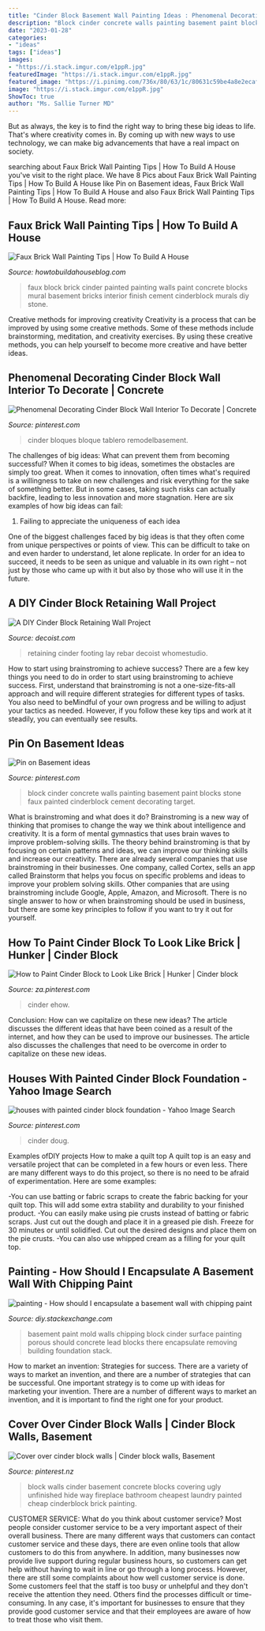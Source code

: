 ```yaml
---
title: "Cinder Block Basement Wall Painting Ideas : Phenomenal Decorating Cinder Block Wall Interior To Decorate"
description: "Block cinder concrete walls painting basement paint blocks stone faux painted cinderblock cement decorating target"
date: "2023-01-28"
categories:
- "ideas"
tags: ["ideas"]
images:
- "https://i.stack.imgur.com/e1ppR.jpg"
featuredImage: "https://i.stack.imgur.com/e1ppR.jpg"
featured_image: "https://i.pinimg.com/736x/80/63/1c/80631c59be4a8e2ecaf02ca22bb3fca5--concrete-block-walls-concrete-stone.jpg"
image: "https://i.stack.imgur.com/e1ppR.jpg"
ShowToc: true
author: "Ms. Sallie Turner MD"
---
```



But as always, the key is to find the right way to bring these big ideas to life. That's where creativity comes in. By coming up with new ways to use technology, we can make big advancements that have a real impact on society.

	

		
searching about Faux Brick Wall Painting Tips | How To Build A House you've visit to the right place. We have 8 Pics about Faux Brick Wall Painting Tips | How To Build A House like Pin on Basement ideas, Faux Brick Wall Painting Tips | How To Build A House and also Faux Brick Wall Painting Tips | How To Build A House. Read more:
		
    
## Faux Brick Wall Painting Tips | How To Build A House

<img loading=lazy src="https://www.howtobuildahouseblog.com/wp-content/uploads/2011/09/faux-brick-wall-mural.jpeg" onerror="this.onerror=null;this.src='https://tse3.mm.bing.net/th?id=OIP.PxB5KiHHS5TVywMjMx9a5gHaJ4&amp;pid=15.1';" alt="Faux Brick Wall Painting Tips | How To Build A House">

_Source: howtobuildahouseblog.com_

>faux block brick cinder painted painting walls paint concrete blocks mural basement bricks interior finish cement cinderblock murals diy stone. 

	

Creative methods for improving creativity
Creativity is a process that can be improved by using some creative methods. Some of these methods include brainstorming, meditation, and creativity exercises. By using these creative methods, you can help yourself to become more creative and have better ideas.

    
## Phenomenal Decorating Cinder Block Wall Interior To Decorate | Concrete

<img loading=lazy src="https://i.pinimg.com/736x/ee/e8/65/eee865189bc6b0b58eee3cfd3564645e.jpg" onerror="this.onerror=null;this.src='https://tse4.mm.bing.net/th?id=OIP.jvs7SqrWYbppbCJi0Sl0-QHaE8&amp;pid=15.1';" alt="Phenomenal Decorating Cinder Block Wall Interior To Decorate | Concrete">

_Source: pinterest.com_

>cinder bloques bloque tablero remodelbasement. 

	

The challenges of big ideas: What can prevent them from becoming successful?
When it comes to big ideas, sometimes the obstacles are simply too great. When it comes to innovation, often times what's required is a willingness to take on new challenges and risk everything for the sake of something better. But in some cases, taking such risks can actually backfire, leading to less innovation and more stagnation. Here are six examples of how big ideas can fail:
1) Failing to appreciate the uniqueness of each idea

One of the biggest challenges faced by big ideas is that they often come from unique perspectives or points of view. This can be difficult to take on and even harder to understand, let alone replicate. In order for an idea to succeed, it needs to be seen as unique and valuable in its own right – not just by those who came up with it but also by those who will use it in the future.

    
## A DIY Cinder Block Retaining Wall Project

<img loading=lazy src="https://cdn.decoist.com/wp-content/uploads/2015/04/Retaining-wall-on-a-slope.jpg" onerror="this.onerror=null;this.src='https://tse2.mm.bing.net/th?id=OIP._GQtUB1JjdaK1S68Wet13gHaE7&amp;pid=15.1';" alt="A DIY Cinder Block Retaining Wall Project">

_Source: decoist.com_

>retaining cinder footing lay rebar decoist whomestudio. 

	

How to start using brainstroming to achieve success?
There are a few key things you need to do in order to start using brainstroming to achieve success. First, understand that brainstroming is not a one-size-fits-all approach and will require different strategies for different types of tasks. You also need to beMindful of your own progress and be willing to adjust your tactics as needed. However, if you follow these key tips and work at it steadily, you can eventually see results.

    
## Pin On Basement Ideas

<img loading=lazy src="https://i.pinimg.com/736x/80/63/1c/80631c59be4a8e2ecaf02ca22bb3fca5--concrete-block-walls-concrete-stone.jpg" onerror="this.onerror=null;this.src='https://tse3.mm.bing.net/th?id=OIP.nPLHgcTpshoDuiaFoXmLeQHaEK&amp;pid=15.1';" alt="Pin on Basement ideas">

_Source: pinterest.com_

>block cinder concrete walls painting basement paint blocks stone faux painted cinderblock cement decorating target. 

	

What is brainstroming and what does it do?
Brainstroming is a new way of thinking that promises to change the way we think about intelligence and creativity. It is a form of mental gymnastics that uses brain waves to improve problem-solving skills. The theory behind brainstroming is that by focusing on certain patterns and ideas, we can improve our thinking skills and increase our creativity.
There are already several companies that use brainstroming in their businesses. One company, called Cortex, sells an app called Brainstorm that helps you focus on specific problems and ideas to improve your problem solving skills. Other companies that are using brainstroming include Google, Apple, Amazon, and Microsoft. There is no single answer to how or when brainstroming should be used in business, but there are some key principles to follow if you want to try it out for yourself.

    
## How To Paint Cinder Block To Look Like Brick | Hunker | Cinder Block

<img loading=lazy src="https://i.pinimg.com/736x/57/92/e6/5792e61cfb15e3640b81848dfe1f79a8.jpg" onerror="this.onerror=null;this.src='https://tse4.mm.bing.net/th?id=OIP.h1s6X4HAZoJvqtAGcah08QHaHa&amp;pid=15.1';" alt="How to Paint Cinder Block to Look Like Brick | Hunker | Cinder block">

_Source: za.pinterest.com_

>cinder ehow. 

	

Conclusion: How can we capitalize on these new ideas?
The article discusses the different ideas that have been coined as a result of the internet, and how they can be used to improve our businesses. The article also discusses the challenges that need to be overcome in order to capitalize on these new ideas.

    
## Houses With Painted Cinder Block Foundation - Yahoo Image Search

<img loading=lazy src="https://i.pinimg.com/736x/f1/2c/c6/f12cc6170f22fe678a443eda3cee7c5b.jpg" onerror="this.onerror=null;this.src='https://tse1.mm.bing.net/th?id=OIP.9H4482d4lD9ZHo0PSBNkBQHaE6&amp;pid=15.1';" alt="houses with painted cinder block foundation - Yahoo Image Search">

_Source: pinterest.com_

>cinder doug. 

	

Examples ofDIY projects
How to make a quilt top
A quilt top is an easy and versatile project that can be completed in a few hours or even less. There are many different ways to do this project, so there is no need to be afraid of experimentation. Here are some examples: 

-You can use batting or fabric scraps to create the fabric backing for your quilt top. This will add some extra stability and durability to your finished product. 
-You can easily make using pie crusts instead of batting or fabric scraps. Just cut out the dough and place it in a greased pie dish. Freeze for 30 minutes or until solidified. Cut out the desired designs and place them on the pie crusts. 
-You can also use whipped cream as a filling for your quilt top.

    
## Painting - How Should I Encapsulate A Basement Wall With Chipping Paint

<img loading=lazy src="https://i.stack.imgur.com/e1ppR.jpg" onerror="this.onerror=null;this.src='https://tse1.mm.bing.net/th?id=OIP.38Y43uNCpC2zx4q8h1gFJwHaFj&amp;pid=15.1';" alt="painting - How should I encapsulate a basement wall with chipping paint">

_Source: diy.stackexchange.com_

>basement paint mold walls chipping block cinder surface painting porous should concrete lead blocks there encapsulate removing building foundation stack. 

	

How to market an invention: Strategies for success.
There are a variety of ways to market an invention, and there are a number of strategies that can be successful. One important strategy is to come up with ideas for marketing your invention. There are a number of different ways to market an invention, and it is important to find the right one for your product.

    
## Cover Over Cinder Block Walls | Cinder Block Walls, Basement

<img loading=lazy src="https://i.pinimg.com/originals/5c/a0/34/5ca0347fed0f0c791cf39294cad2e8e9.jpg" onerror="this.onerror=null;this.src='https://tse4.mm.bing.net/th?id=OIP.s6qk_KG15fTUKcID2jSrVwAAAA&amp;pid=15.1';" alt="Cover over cinder block walls | Cinder block walls, Basement">

_Source: pinterest.nz_

>block walls cinder basement concrete blocks covering ugly unfinished hide way fireplace bathroom cheapest laundry painted cheap cinderblock brick painting. 

	

CUSTOMER SERVICE: What do you think about customer service?
Most people consider customer service to be a very important aspect of their overall business. There are many different ways that customers can contact customer service and these days, there are even online tools that allow customers to do this from anywhere. In addition, many businesses now provide live support during regular business hours, so customers can get help without having to wait in line or go through a long process.
However, there are still some complaints about how well customer service is done. Some customers feel that the staff is too busy or unhelpful and they don't receive the attention they need. Others find the processes difficult or time-consuming. In any case, it's important for businesses to ensure that they provide good customer service and that their employees are aware of how to treat those who visit them.

